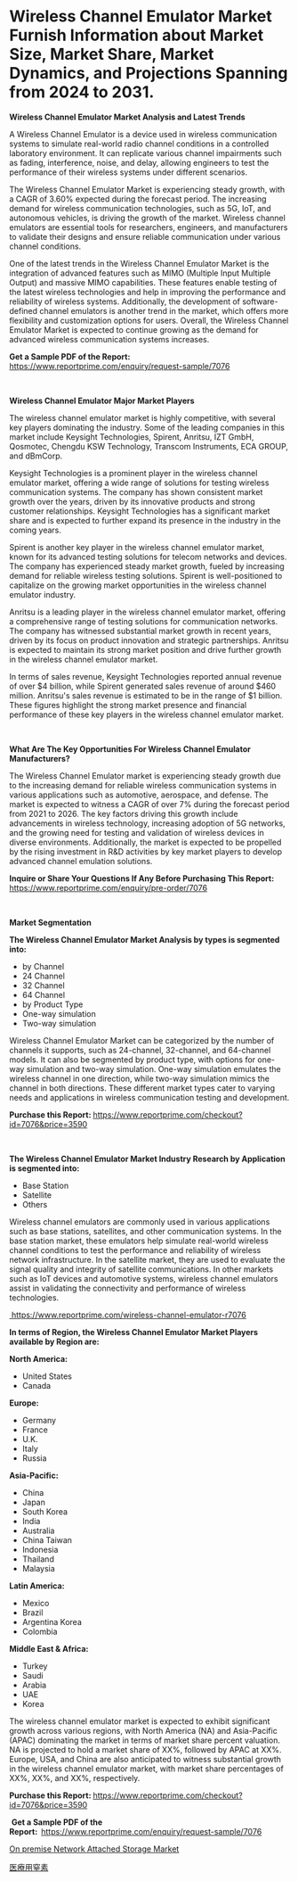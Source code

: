 <p><h1>Wireless Channel Emulator Market Furnish Information about Market Size, Market Share, Market Dynamics, and Projections Spanning from 2024 to 2031.</h1></p><p><strong>Wireless Channel Emulator Market Analysis and Latest Trends</strong></p>
<p><p>A Wireless Channel Emulator is a device used in wireless communication systems to simulate real-world radio channel conditions in a controlled laboratory environment. It can replicate various channel impairments such as fading, interference, noise, and delay, allowing engineers to test the performance of their wireless systems under different scenarios.</p><p>The Wireless Channel Emulator Market is experiencing steady growth, with a CAGR of 3.60% expected during the forecast period. The increasing demand for wireless communication technologies, such as 5G, IoT, and autonomous vehicles, is driving the growth of the market. Wireless channel emulators are essential tools for researchers, engineers, and manufacturers to validate their designs and ensure reliable communication under various channel conditions.</p><p>One of the latest trends in the Wireless Channel Emulator Market is the integration of advanced features such as MIMO (Multiple Input Multiple Output) and massive MIMO capabilities. These features enable testing of the latest wireless technologies and help in improving the performance and reliability of wireless systems. Additionally, the development of software-defined channel emulators is another trend in the market, which offers more flexibility and customization options for users. Overall, the Wireless Channel Emulator Market is expected to continue growing as the demand for advanced wireless communication systems increases.</p></p>
<p><strong>Get a Sample PDF of the Report:&nbsp;</strong> <a href="https://www.reportprime.com/enquiry/request-sample/7076">https://www.reportprime.com/enquiry/request-sample/7076</a></p>
<p>&nbsp;</p>
<p><strong>Wireless Channel Emulator Major Market Players</strong></p>
<p><p>The wireless channel emulator market is highly competitive, with several key players dominating the industry. Some of the leading companies in this market include Keysight Technologies, Spirent, Anritsu, IZT GmbH, Qosmotec, Chengdu KSW Technology, Transcom Instruments, ECA GROUP, and dBmCorp.</p><p>Keysight Technologies is a prominent player in the wireless channel emulator market, offering a wide range of solutions for testing wireless communication systems. The company has shown consistent market growth over the years, driven by its innovative products and strong customer relationships. Keysight Technologies has a significant market share and is expected to further expand its presence in the industry in the coming years.</p><p>Spirent is another key player in the wireless channel emulator market, known for its advanced testing solutions for telecom networks and devices. The company has experienced steady market growth, fueled by increasing demand for reliable wireless testing solutions. Spirent is well-positioned to capitalize on the growing market opportunities in the wireless channel emulator industry.</p><p>Anritsu is a leading player in the wireless channel emulator market, offering a comprehensive range of testing solutions for communication networks. The company has witnessed substantial market growth in recent years, driven by its focus on product innovation and strategic partnerships. Anritsu is expected to maintain its strong market position and drive further growth in the wireless channel emulator market.</p><p>In terms of sales revenue, Keysight Technologies reported annual revenue of over $4 billion, while Spirent generated sales revenue of around $460 million. Anritsu's sales revenue is estimated to be in the range of $1 billion. These figures highlight the strong market presence and financial performance of these key players in the wireless channel emulator market.</p></p>
<p>&nbsp;</p>
<p><strong>What Are The Key Opportunities For Wireless Channel Emulator Manufacturers?</strong></p>
<p><p>The Wireless Channel Emulator market is experiencing steady growth due to the increasing demand for reliable wireless communication systems in various applications such as automotive, aerospace, and defense. The market is expected to witness a CAGR of over 7% during the forecast period from 2021 to 2026. The key factors driving this growth include advancements in wireless technology, increasing adoption of 5G networks, and the growing need for testing and validation of wireless devices in diverse environments. Additionally, the market is expected to be propelled by the rising investment in R&D activities by key market players to develop advanced channel emulation solutions.</p></p>
<p><strong>Inquire or Share Your Questions If Any Before Purchasing This Report:</strong> <a href="https://www.reportprime.com/enquiry/pre-order/7076">https://www.reportprime.com/enquiry/pre-order/7076</a></p>
<p>&nbsp;</p>
<p><strong>Market Segmentation</strong></p>
<p><strong>The Wireless Channel Emulator Market Analysis by types is segmented into:</strong></p>
<p><ul><li>by Channel</li><li>24 Channel</li><li>32 Channel</li><li>64 Channel</li><li>by Product Type</li><li>One-way simulation</li><li>Two-way simulation</li></ul></p>
<p><p>Wireless Channel Emulator Market can be categorized by the number of channels it supports, such as 24-channel, 32-channel, and 64-channel models. It can also be segmented by product type, with options for one-way simulation and two-way simulation. One-way simulation emulates the wireless channel in one direction, while two-way simulation mimics the channel in both directions. These different market types cater to varying needs and applications in wireless communication testing and development.</p></p>
<p><strong>Purchase this Report:&nbsp;</strong><a href="https://www.reportprime.com/checkout?id=7076&price=3590">https://www.reportprime.com/checkout?id=7076&price=3590</a></p>
<p>&nbsp;</p>
<p><strong>The Wireless Channel Emulator Market Industry Research by Application is segmented into:</strong></p>
<p><ul><li>Base Station</li><li>Satellite</li><li>Others</li></ul></p>
<p><p>Wireless channel emulators are commonly used in various applications such as base stations, satellites, and other communication systems. In the base station market, these emulators help simulate real-world wireless channel conditions to test the performance and reliability of wireless network infrastructure. In the satellite market, they are used to evaluate the signal quality and integrity of satellite communications. In other markets such as IoT devices and automotive systems, wireless channel emulators assist in validating the connectivity and performance of wireless technologies.</p></p>
<p><a href="https://www.reportprime.com/wireless-channel-emulator-r7076">&nbsp;https://www.reportprime.com/wireless-channel-emulator-r7076</a></p>
<p><strong>In terms of Region, the Wireless Channel Emulator Market Players available by Region are:</strong></p>
<p>
    <p> <strong> North America: </strong>
        <ul>
            <li>United States</li>
            <li>Canada</li>
        </ul>
        </p> 
    <p> <strong> Europe: </strong>
        <ul>
            <li>Germany</li>
            <li>France</li>
            <li>U.K.</li>
            <li>Italy</li>
            <li>Russia</li>
        </ul>
        </p> 
    <p> <strong> Asia-Pacific: </strong>
        <ul>
            <li>China</li>
            <li>Japan</li>
            <li>South Korea</li>
            <li>India</li>
            <li>Australia</li>
            <li>China Taiwan</li>
            <li>Indonesia</li>
            <li>Thailand</li>
            <li>Malaysia</li>
        </ul>
        </p> 
    <p> <strong> Latin America: </strong>
        <ul>
            <li>Mexico</li>
            <li>Brazil</li>
            <li>Argentina Korea</li>
            <li>Colombia</li>
        </ul>
        </p> 
    <p> <strong> Middle East & Africa: </strong>
        <ul>
            <li>Turkey</li>
            <li>Saudi</li>
            <li>Arabia</li>
            <li>UAE</li>
            <li>Korea</li>
        </ul>
    </p>
    </p>
<p><p>The wireless channel emulator market is expected to exhibit significant growth across various regions, with North America (NA) and Asia-Pacific (APAC) dominating the market in terms of market share percent valuation. NA is projected to hold a market share of XX%, followed by APAC at XX%. Europe, USA, and China are also anticipated to witness substantial growth in the wireless channel emulator market, with market share percentages of XX%, XX%, and XX%, respectively.</p></p>
<p><strong>Purchase this Report: </strong><a href="https://www.reportprime.com/checkout?id=7076&price=3590">https://www.reportprime.com/checkout?id=7076&price=3590</a></p>
<p>&nbsp;<strong>Get a Sample PDF of the Report:&nbsp;&nbsp;</strong><a href="https://www.reportprime.com/enquiry/request-sample/7076">https://www.reportprime.com/enquiry/request-sample/7076</a></p>
<p><strong></strong></p>
<p><p><a href="https://github.com/RickHolmes3/Market-Research-Report-List-4/blob/main/on-premise-network-attached-storage-market.md">On premise Network Attached Storage Market</a></p><p><a href="https://github.com/zekaoe592392/Market-Research-Report-List-1/blob/main/708018320558.md">医療用窒素</a></p></p>